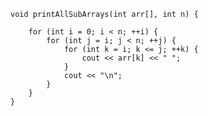     void printAllSubArrays(int arr[], int n) {

    	for (int i = 0; i < n; ++i) {
    		for (int j = i; j < n; ++j) {
    			for (int k = i; k <= j; ++k) {
    				cout << arr[k] << " ";
    			}
    			cout << "\n";
    		}
    	}
    }
